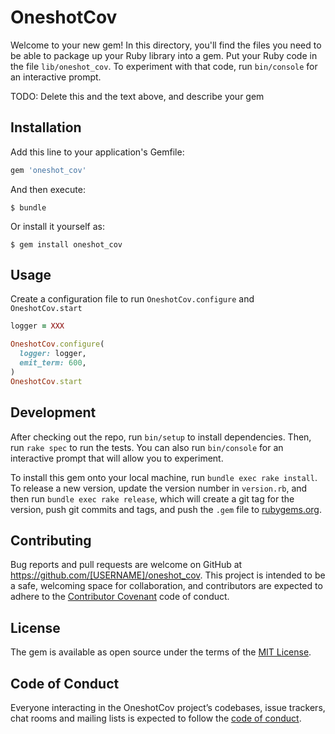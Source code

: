 # OneshotCov

Welcome to your new gem! In this directory, you'll find the files you need to be able to package up your Ruby library into a gem. Put your Ruby code in the file `lib/oneshot_cov`. To experiment with that code, run `bin/console` for an interactive prompt.

TODO: Delete this and the text above, and describe your gem

## Installation

Add this line to your application's Gemfile:

```ruby
gem 'oneshot_cov'
```

And then execute:

    $ bundle

Or install it yourself as:

    $ gem install oneshot_cov

## Usage

Create a configuration file to run `OneshotCov.configure` and` OneshotCov.start`

```ruby:config/initializers/oneshot_cov.rb
logger = XXX

OneshotCov.configure(
  logger: logger,
  emit_term: 600,
)
OneshotCov.start
```

## Development

After checking out the repo, run `bin/setup` to install dependencies. Then, run `rake spec` to run the tests. You can also run `bin/console` for an interactive prompt that will allow you to experiment.

To install this gem onto your local machine, run `bundle exec rake install`. To release a new version, update the version number in `version.rb`, and then run `bundle exec rake release`, which will create a git tag for the version, push git commits and tags, and push the `.gem` file to [rubygems.org](https://rubygems.org).

## Contributing

Bug reports and pull requests are welcome on GitHub at https://github.com/[USERNAME]/oneshot_cov. This project is intended to be a safe, welcoming space for collaboration, and contributors are expected to adhere to the [Contributor Covenant](http://contributor-covenant.org) code of conduct.

## License

The gem is available as open source under the terms of the [MIT License](https://opensource.org/licenses/MIT).

## Code of Conduct

Everyone interacting in the OneshotCov project’s codebases, issue trackers, chat rooms and mailing lists is expected to follow the [code of conduct](https://github.com/[USERNAME]/oneshot_cov/blob/master/CODE_OF_CONDUCT.md).

